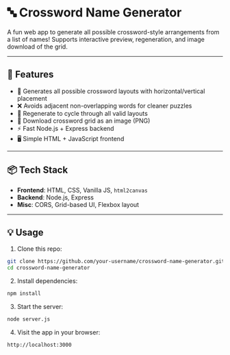 # 🔤 Crossword Name Generator

A fun web app to generate all possible crossword-style arrangements from a list of names! Supports interactive preview, regeneration, and image download of the grid.

---

## 🚀 Features

- 🧠 Generates all possible crossword layouts with horizontal/vertical placement
- ❌ Avoids adjacent non-overlapping words for cleaner puzzles
- 🔁 Regenerate to cycle through all valid layouts
- 📸 Download crossword grid as an image (PNG)
- ⚡ Fast Node.js + Express backend
- 🖥️ Simple HTML + JavaScript frontend

---

## 📦 Tech Stack

- **Frontend**: HTML, CSS, Vanilla JS, `html2canvas`
- **Backend**: Node.js, Express
- **Misc**: CORS, Grid-based UI, Flexbox layout

---

## 💡 Usage

1. Clone this repo:

```bash
git clone https://github.com/your-username/crossword-name-generator.git
cd crossword-name-generator
```

2. Install dependencies:

```bash
npm install
```

3. Start the server:

```bash
node server.js
```

4. Visit the app in your browser:

```bash
http://localhost:3000
```
